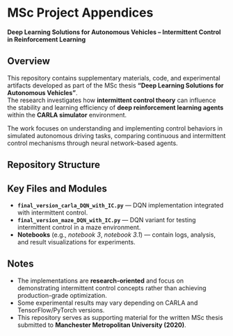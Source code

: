 # MSc Project Appendices  
**Deep Learning Solutions for Autonomous Vehicles – Intermittent Control in Reinforcement Learning**

## Overview  
This repository contains supplementary materials, code, and experimental artifacts developed as part of the MSc thesis **“Deep Learning Solutions for Autonomous Vehicles”**.  
The research investigates how **intermittent control theory** can influence the stability and learning efficiency of **deep reinforcement learning agents** within the **CARLA simulator** environment.

The work focuses on understanding and implementing control behaviors in simulated autonomous driving tasks, comparing continuous and intermittent control mechanisms through neural network–based agents.

## Repository Structure  


## Key Files and Modules  
- **`final_version_carla_DQN_with_IC.py`** — DQN implementation integrated with intermittent control.  
- **`final_version_maze_DQN_with_IC.py`** — DQN variant for testing intermittent control in a maze environment.  
- **Notebooks** (e.g., *notebook 3*, *notebook 3.1*) — contain logs, analysis, and result visualizations for experiments.  

## Notes  
- The implementations are **research-oriented** and focus on demonstrating intermittent control concepts rather than achieving production-grade optimization.  
- Some experimental results may vary depending on CARLA and TensorFlow/PyTorch versions.  
- This repository serves as supporting material for the written MSc thesis submitted to **Manchester Metropolitan University (2020)**.
